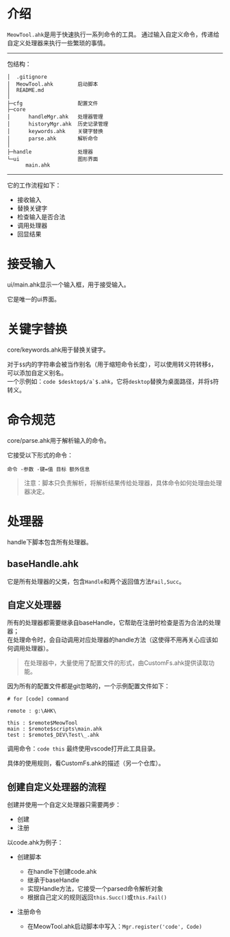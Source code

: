 # 介绍
`MeowTool.ahk`是用于快速执行一系列命令的工具。
通过输入自定义命令，传递给自定义处理器来执行一些繁琐的事情。

---
包结构：
```
│  .gitignore
│  MeowTool.ahk        启动脚本
│  README.md
│
├─cfg                  配置文件
├─core 
│      handleMgr.ahk   处理器管理
│      historyMgr.ahk  历史记录管理
│      keywords.ahk    关键字替换
│      parse.ahk       解析命令
│
├─handle               处理器
└─ui                   图形界面
      main.ahk
```
---

它的工作流程如下：
- 接收输入
- 替换关键字
- 检查输入是否合法
- 调用处理器
- 回显结果

# 接受输入
ui/main.ahk显示一个输入框，用于接受输入。

它是唯一的ui界面。

# 关键字替换 
core/keywords.ahk用于替换关键字。 

对于`$$`内的字符串会被当作别名（用于缩短命令长度），可以使用转义符转移`$`，可以添加自定义别名。  
一个示例如：```code $desktop$/a`$.ahk```，它将`desktop`替换为桌面路径，并将`$`符转义。

# 命令规范
core/parse.ahk用于解析输入的命令。

它接受以下形式的命令：
```
命令 -参数 -键=值 目标 额外信息
```

> 注意：脚本只负责解析，将解析结果传给处理器，具体命令如何处理由处理器决定。


# 处理器
handle下脚本包含所有处理器。

## baseHandle.ahk
它是所有处理器的父类，包含`Handle`和两个返回值方法`Fail,Succ`。

## 自定义处理器  
所有的处理器都需要继承自baseHandle，它帮助在注册时检查是否为合法的处理器；  
在处理命令时，会自动调用对应处理器的handle方法（这使得不用再关心应该如何调用处理器）。

> 在处理器中，大量使用了配置文件的形式，由CustomFs.ahk提供读取功能。

因为所有的配置文件都是git忽略的，一个示例配置文件如下：
```text
# for [code] command

remote : g:\AHK\

this : $remote$MeowTool
main : $remote$scripts\main.ahk
test : $remote$_DEV\Test\_.ahk
```

调用命令：`code this`
最终使用vscode打开此工具目录。

具体的使用规则，看CustomFs.ahk的描述（另一个仓库）。

## 创建自定义处理器的流程
创建并使用一个自定义处理器只需要两步：
- 创建
- 注册

以code.ahk为例子：
- 创建脚本
  + 在handle下创建code.ahk
  + 继承于baseHandle
  + 实现Handle方法，它接受一个parsed命令解析对象
  + 根据自己定义的规则返回`this.Succ()`或`this.Fail()`

- 注册命令
  + 在MeowTool.ahk启动脚本中写入：`Mgr.register('code', Code)`
